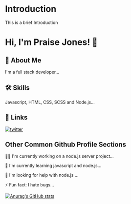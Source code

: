 
# Introduction
This is a brief Introduction


# Hi, I'm Praise Jones! 👋


## 🚀 About Me
I'm a full stack developer...


## 🛠 Skills
Javascript, HTML, CSS, SCSS and Node.js...


## 🔗 Links
[![twitter](https://img.shields.io/badge/twitter-1DA1F2?style=for-the-badge&logo=twitter&logoColor=white)](https://twitter.com/Praise_theWiz)


## Other Common Github Profile Sections
👩‍💻 I'm currently working on a node.js server project...

🧠 I'm currently learning javascript and node.js...

🤔 I'm looking for help with node.js ...

⚡️ Fun fact: I hate bugs...

[![Anurag's GitHub stats](https://github-readme-stats.vercel.app/api?username=PraiseJones)](https://github.com/anuraghazra/github-readme-stats)
